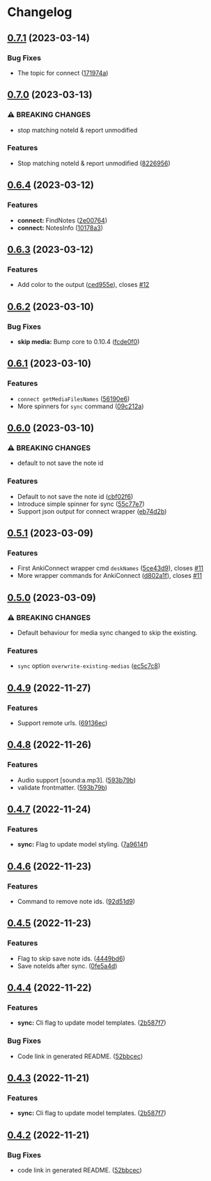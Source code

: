 # Changelog

## [0.7.1](https://github.com/timgreen/Anki.md/compare/cli/v0.7.0...cli/v0.7.1) (2023-03-14)


### Bug Fixes

* The topic for connect ([171974a](https://github.com/timgreen/Anki.md/commit/171974a04f541fa013cc890f721428e338333391))

## [0.7.0](https://github.com/timgreen/Anki.md/compare/cli/v0.6.4...cli/v0.7.0) (2023-03-13)

### ⚠ BREAKING CHANGES

- stop matching noteId & report unmodified

### Features

- Stop matching noteId & report unmodified ([8226956](https://github.com/timgreen/Anki.md/commit/82269562bb30b638f6ef4451091c6aac4eb8bf6e))

## [0.6.4](https://github.com/timgreen/Anki.md/compare/cli/v0.6.3...cli/v0.6.4) (2023-03-12)

### Features

- **connect:** FindNotes ([2e00764](https://github.com/timgreen/Anki.md/commit/2e0076477ab7e1b877833558e293cef81cbbd21d))
- **connect:** NotesInfo ([10178a3](https://github.com/timgreen/Anki.md/commit/10178a36dc6c0f8d9e2c6bc8b6ff8446f0fa78bc))

## [0.6.3](https://github.com/timgreen/Anki.md/compare/cli/v0.6.2...cli/v0.6.3) (2023-03-12)

### Features

- Add color to the output ([ced955e](https://github.com/timgreen/Anki.md/commit/ced955e096d545ffd4d7fab67af17a51ea576b44)), closes [#12](https://github.com/timgreen/Anki.md/issues/12)

## [0.6.2](https://github.com/timgreen/Anki.md/compare/cli/v0.6.1...cli/v0.6.2) (2023-03-10)

### Bug Fixes

- **skip media:** Bump core to 0.10.4 ([fcde0f0](https://github.com/timgreen/Anki.md/commit/fcde0f033857562416c0db0e41996040ee19096d))

## [0.6.1](https://github.com/timgreen/Anki.md/compare/cli/v0.6.0...cli/v0.6.1) (2023-03-10)

### Features

- `connect getMediaFilesNames` ([56190e6](https://github.com/timgreen/Anki.md/commit/56190e64e373a1237078d70d19fad8bf97049382))
- More spinners for `sync` command ([09c212a](https://github.com/timgreen/Anki.md/commit/09c212a265b99c2a07c85318ada04d9ed5ff8cd9))

## [0.6.0](https://github.com/timgreen/Anki.md/compare/cli/v0.5.1...cli/v0.6.0) (2023-03-10)

### ⚠ BREAKING CHANGES

- default to not save the note id

### Features

- Default to not save the note id ([cbf02f6](https://github.com/timgreen/Anki.md/commit/cbf02f64589bc3c92288a3ae11e96a45776cd0a7))
- Introduce simple spinner for sync ([55c77e7](https://github.com/timgreen/Anki.md/commit/55c77e70f0accc17d891f4d888a9ecfb2d9daf8d))
- Support json output for connect wrapper ([eb74d2b](https://github.com/timgreen/Anki.md/commit/eb74d2bd948b8cf83cb5857b16c9a89951437a5c))

## [0.5.1](https://github.com/timgreen/Anki.md/compare/cli/v0.5.0...cli/v0.5.1) (2023-03-09)

### Features

- First AnkiConnect wrapper cmd `deskNames` ([5ce43d9](https://github.com/timgreen/Anki.md/commit/5ce43d92085af8c108cd66ba77ff6e86df5b3c55)), closes [#11](https://github.com/timgreen/Anki.md/issues/11)
- More wrapper commands for AnkiConnect ([d802a1f](https://github.com/timgreen/Anki.md/commit/d802a1fc5e4d98697cb5b67344b562710790b539)), closes [#11](https://github.com/timgreen/Anki.md/issues/11)

## [0.5.0](https://github.com/timgreen/Anki.md/compare/cli/v0.4.9...cli/v0.5.0) (2023-03-09)

### ⚠ BREAKING CHANGES

- Default behaviour for media sync changed to skip the existing.

### Features

- `sync` option `overwrite-existing-medias` ([ec5c7c8](https://github.com/timgreen/Anki.md/commit/ec5c7c8d0b698f461082c2abf1c417649e6d301f))

## [0.4.9](https://github.com/timgreen/Anki.md/compare/cli/v0.4.8...cli/v0.4.9) (2022-11-27)

### Features

- Support remote urls. ([69136ec](https://github.com/timgreen/Anki.md/commit/69136ecbe648631a46e30d7f28785907619d36b1))

## [0.4.8](https://github.com/timgreen/Anki.md/compare/cli/v0.4.7...cli/v0.4.8) (2022-11-26)

### Features

- Audio support [sound:a.mp3]. ([593b79b](https://github.com/timgreen/Anki.md/commit/593b79bb58aaf1ae8b89442aca23442812606aeb))
- validate frontmatter. ([593b79b](https://github.com/timgreen/Anki.md/commit/593b79bb58aaf1ae8b89442aca23442812606aeb))

## [0.4.7](https://github.com/timgreen/Anki.md/compare/cli/v0.4.6...cli/v0.4.7) (2022-11-24)

### Features

- **sync:** Flag to update model styling. ([7a9614f](https://github.com/timgreen/Anki.md/commit/7a9614f255035b4f137a49b46f7c3a57cbe618eb))

## [0.4.6](https://github.com/timgreen/Anki.md/compare/cli/v0.4.5...cli/v0.4.6) (2022-11-23)

### Features

- Command to remove note ids. ([92d51d9](https://github.com/timgreen/Anki.md/commit/92d51d9b92624460e3dd7ac5ec0c99ca2b49aa30))

## [0.4.5](https://github.com/timgreen/Anki.md/compare/cli/v0.4.4...cli/v0.4.5) (2022-11-23)

### Features

- Flag to skip save note ids. ([4449bd6](https://github.com/timgreen/Anki.md/commit/4449bd6b8172ee36676a98958eb32425bb7ee26d))
- Save noteIds after sync. ([0fe5a4d](https://github.com/timgreen/Anki.md/commit/0fe5a4d84c2e0169d58c0cecae1be36a316c4812))

## [0.4.4](https://github.com/timgreen/Anki.md/compare/cli-v0.4.3...cli/v0.4.4) (2022-11-22)

### Features

- **sync:** Cli flag to update model templates. ([2b587f7](https://github.com/timgreen/Anki.md/commit/2b587f71e180f79648d7128b53f5a2ddd4f67968))

### Bug Fixes

- Code link in generated README. ([52bbcec](https://github.com/timgreen/Anki.md/commit/52bbcecb9c6e3464bd8ed1bc93f69b5c069fab23))

## [0.4.3](https://github.com/timgreen/Anki.md/compare/@anki.md/cli-v0.4.2...@anki.md/cli@0.4.3) (2022-11-21)

### Features

- **sync:** Cli flag to update model templates. ([2b587f7](https://github.com/timgreen/Anki.md/commit/2b587f71e180f79648d7128b53f5a2ddd4f67968))

## [0.4.2](https://github.com/timgreen/Anki.md/compare/@anki.md/cli-v0.4.1...@anki.md/cli-v0.4.2) (2022-11-21)

### Bug Fixes

- code link in generated README. ([52bbcec](https://github.com/timgreen/Anki.md/commit/52bbcecb9c6e3464bd8ed1bc93f69b5c069fab23))
